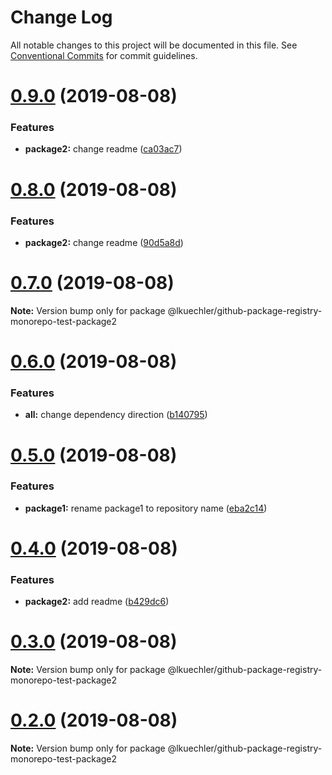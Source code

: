 # Change Log

All notable changes to this project will be documented in this file.
See [Conventional Commits](https://conventionalcommits.org) for commit guidelines.

# [0.9.0](https://github.com/lkuechler/github-package-registry-monorepo-test/compare/v0.8.0...v0.9.0) (2019-08-08)


### Features

* **package2:** change readme ([ca03ac7](https://github.com/lkuechler/github-package-registry-monorepo-test/commit/ca03ac7))





# [0.8.0](https://github.com/lkuechler/github-package-registry-monorepo-test/compare/v0.7.0...v0.8.0) (2019-08-08)


### Features

* **package2:** change readme ([90d5a8d](https://github.com/lkuechler/github-package-registry-monorepo-test/commit/90d5a8d))





# [0.7.0](https://github.com/lkuechler/github-package-registry-monorepo-test/compare/v0.6.0...v0.7.0) (2019-08-08)

**Note:** Version bump only for package @lkuechler/github-package-registry-monorepo-test-package2





# [0.6.0](https://github.com/lkuechler/github-package-registry-monorepo-test/compare/v0.5.0...v0.6.0) (2019-08-08)


### Features

* **all:** change dependency direction ([b140795](https://github.com/lkuechler/github-package-registry-monorepo-test/commit/b140795))





# [0.5.0](https://github.com/lkuechler/github-package-registry-monorepo-test/compare/v0.4.0...v0.5.0) (2019-08-08)


### Features

* **package1:** rename package1 to repository name ([eba2c14](https://github.com/lkuechler/github-package-registry-monorepo-test/commit/eba2c14))





# [0.4.0](https://github.com/lkuechler/github-package-registry-monorepo-test/compare/v0.3.0...v0.4.0) (2019-08-08)


### Features

* **package2:** add readme ([b429dc6](https://github.com/lkuechler/github-package-registry-monorepo-test/commit/b429dc6))





# [0.3.0](https://github.com/lkuechler/github-package-registry-monorepo-test/compare/v0.2.0...v0.3.0) (2019-08-08)

**Note:** Version bump only for package @lkuechler/github-package-registry-monorepo-test-package2





# [0.2.0](https://github.com/lkuechler/github-package-registry-monorepo-test/compare/v0.1.1...v0.2.0) (2019-08-08)

**Note:** Version bump only for package @lkuechler/github-package-registry-monorepo-test-package2
